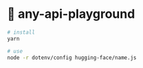 # 🤪 any-api-playground

```bash
# install
yarn

# use
node -r dotenv/config hugging-face/name.js
```
